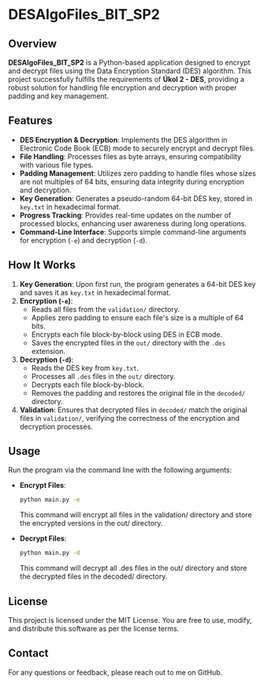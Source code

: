 # DESAlgoFiles_BIT_SP2

## Overview

**DESAlgoFiles_BIT_SP2** is a Python-based application designed to encrypt and decrypt files using the Data Encryption Standard (DES) algorithm. This project successfully fulfills the requirements of **Úkol 2 - DES**, providing a robust solution for handling file encryption and decryption with proper padding and key management.

## Features

- **DES Encryption & Decryption**: Implements the DES algorithm in Electronic Code Book (ECB) mode to securely encrypt and decrypt files.
- **File Handling**: Processes files as byte arrays, ensuring compatibility with various file types.
- **Padding Management**: Utilizes zero padding to handle files whose sizes are not multiples of 64 bits, ensuring data integrity during encryption and decryption.
- **Key Generation**: Generates a pseudo-random 64-bit DES key, stored in `key.txt` in hexadecimal format.
- **Progress Tracking**: Provides real-time updates on the number of processed blocks, enhancing user awareness during long operations.
- **Command-Line Interface**: Supports simple command-line arguments for encryption (`-e`) and decryption (`-d`).

## How It Works

1. **Key Generation**: Upon first run, the program generates a 64-bit DES key and saves it as `key.txt` in hexadecimal format.
2. **Encryption (`-e`)**:
   - Reads all files from the `validation/` directory.
   - Applies zero padding to ensure each file's size is a multiple of 64 bits.
   - Encrypts each file block-by-block using DES in ECB mode.
   - Saves the encrypted files in the `out/` directory with the `.des` extension.
3. **Decryption (`-d`)**:
   - Reads the DES key from `key.txt`.
   - Processes all `.des` files in the `out/` directory.
   - Decrypts each file block-by-block.
   - Removes the padding and restores the original file in the `decoded/` directory.
4. **Validation**: Ensures that decrypted files in `decoded/` match the original files in `validation/`, verifying the correctness of the encryption and decryption processes.

## Usage

Run the program via the command line with the following arguments:

- **Encrypt Files**:
  
  ```bash
  python main.py -e
  ```
  This command will encrypt all files in the validation/ directory and store the encrypted versions in the out/ directory.
- **Decrypt Files**:
  ```bash
  python main.py -d
  ```
  This command will decrypt all .des files in the out/ directory and store the decrypted files in the decoded/ directory.

## License

This project is licensed under the MIT License. You are free to use, modify, and distribute this software as per the license terms.

## Contact

For any questions or feedback, please reach out to me on GitHub.
